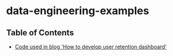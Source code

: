 # data-engineering-examples
## Table of Contents
- [Code used in blog 'How to develop user retention dashboard'](/Blog_HowToDevelopUserRetentionDashboard/)
